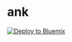 # ank



[![Deploy to Bluemix](https://bluemix.net/deploy/button.png)](https://bluemix.net/deploy?repository=https://github.com/ankit13sharma95/ank)
